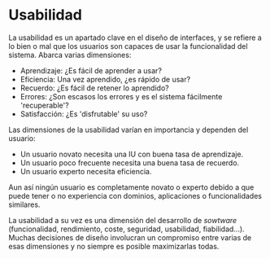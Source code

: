 # Usabilidad

La usabilidad es un apartado clave en el diseño de interfaces, y se refiere a lo bien o mal que los usuarios son capaces de usar la funcionalidad del sistema. Abarca varias dimensiones:

- Aprendizaje: ¿Es fácil de aprender a usar?
- Eficiencia: Una vez aprendido, ¿es rápido de usar?
- Recuerdo: ¿Es fácil de retener lo aprendido?
- Errores: ¿Son escasos los errores y es el sistema fácilmente 'recuperable'?
- Satisfacción: ¿Es 'disfrutable' su uso?

Las dimensiones de la usabilidad varían en importancia y dependen del usuario:

- Un usuario novato necesita una IU con buena tasa de aprendizaje.
- Un usuario poco frecuente necesita una buena tasa de recuerdo.
- Un usuario experto necesita eficiencia.

Aun así ningún usuario es completamente novato o experto debido a que puede tener o no experiencia con dominios, aplicaciones o funcionalidades similares.

La usabilidad a su vez es una dimensión del desarrollo de _sowtware_ (funcionalidad, rendimiento, coste, seguridad, usabilidad, fiabilidad...). Muchas decisiones de diseño involucran un compromiso entre varias de esas dimensiones y no siempre es posible maximizarlas todas.
